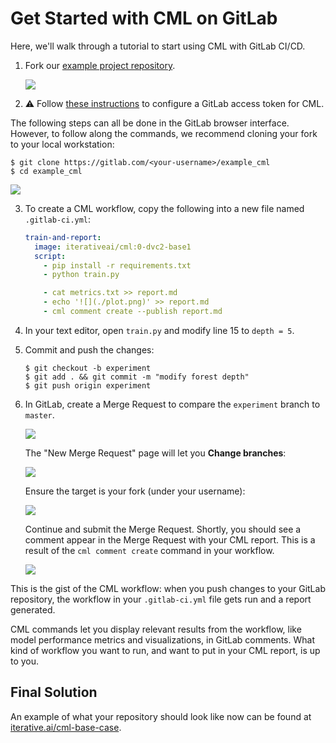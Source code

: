 # Get Started with CML on GitLab

Here, we'll walk through a tutorial to start using CML with GitLab CI/CD.

1. Fork our [example project
   repository](https://gitlab.com/iterative.ai/example_cml).

   ![](/img/gitlab_fork_cml_project.png)

2. ⚠️ Follow [these
   instructions](https://cml.dev/doc/self-hosted-runners?tab=GitLab#personal-access-token)
   to configure a GitLab access token for CML.

<admon type="tip">

The following steps can all be done in the GitLab browser interface. However, to
follow along the commands, we recommend cloning your fork to your local
workstation:

```cli
$ git clone https://gitlab.com/<your-username>/example_cml
$ cd example_cml
```

![](/img/gitlab_cml_clone.png)

</admon>

3. To create a CML workflow, copy the following into a new file named
   `.gitlab-ci.yml`:

   ```yaml
   train-and-report:
     image: iterativeai/cml:0-dvc2-base1
     script:
       - pip install -r requirements.txt
       - python train.py

       - cat metrics.txt >> report.md
       - echo '![](./plot.png)' >> report.md
       - cml comment create --publish report.md
   ```

4. In your text editor, open `train.py` and modify line 15 to `depth = 5`.

5. Commit and push the changes:

   ```cli
   $ git checkout -b experiment
   $ git add . && git commit -m "modify forest depth"
   $ git push origin experiment
   ```

6. In GitLab, create a Merge Request to compare the `experiment` branch to
   `master`.

   ![](/img/create_merge_request.png)

   The "New Merge Request" page will let you **Change branches**:

   ![](/img/new_merge_request.png)

   <admon type="warn">

   Ensure the target is your fork (under your username):

   ![](/img/change_user_name.png)

   </admon>

   Continue and submit the Merge Request. Shortly, you should see a comment
   appear in the Merge Request with your CML report. This is a result of the
   `cml comment create` command in your workflow.

   ![](/img/cml_start_gitlab_end.png)

This is the gist of the CML workflow: when you push changes to your GitLab
repository, the workflow in your `.gitlab-ci.yml` file gets run and a report
generated.

CML commands let you display relevant results from the workflow, like model
performance metrics and visualizations, in GitLab comments. What kind of
workflow you want to run, and want to put in your CML report, is up to you.

## Final Solution

An example of what your repository should look like now can be found at
[iterative.ai/cml-base-case](https://gitlab.com/iterative.ai/cml-base-case).
